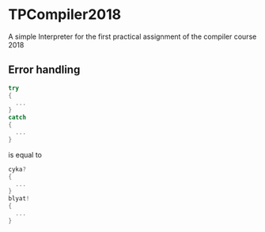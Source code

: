 # TPCompiler2018
A simple Interpreter for the first practical assignment of the compiler course 2018

## Error handling

```c++
try
{
  ...
}
catch
{
  ...
}
```

is equal to 

```c
cyka?
{
  ...
}
blyat!
{
  ...
}
```
